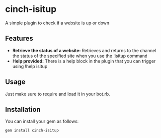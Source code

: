 cinch-isitup
============

A simple plugin to check if a website is up or down

## Features ##

 - **Retrieve the status of a website:** Retrieves and returns to the channel the status of the specified site when you use the !isitup <url> command
 - **Help provided:** There is a help block in the plugin that you can trigger using !help isitup

## Usage ##

Just make sure to require and load it in your bot.rb.

## Installation ##

You can install your gem as follows:

    gem install cinch-isitup
